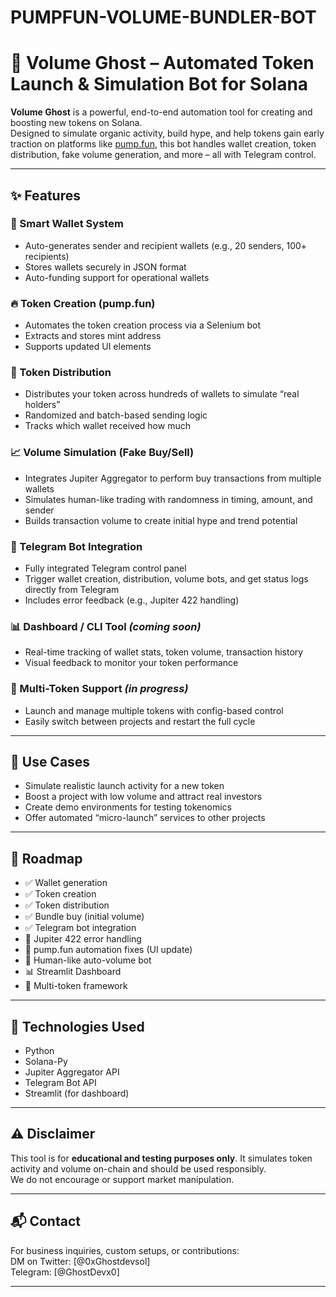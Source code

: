 # PUMPFUN-VOLUME-BUNDLER-BOT





# 🚀 Volume Ghost – Automated Token Launch & Simulation Bot for Solana

**Volume Ghost** is a powerful, end-to-end automation tool for creating and boosting new tokens on Solana.  
Designed to simulate organic activity, build hype, and help tokens gain early traction on platforms like [pump.fun](https://pump.fun), this bot handles wallet creation, token distribution, fake volume generation, and more – all with Telegram control.

---

## ✨ Features

### 🧠 Smart Wallet System
- Auto-generates sender and recipient wallets (e.g., 20 senders, 100+ recipients)
- Stores wallets securely in JSON format
- Auto-funding support for operational wallets

### 🔥 Token Creation (pump.fun)
- Automates the token creation process via a Selenium bot
- Extracts and stores mint address
- Supports updated UI elements

### 💸 Token Distribution
- Distributes your token across hundreds of wallets to simulate “real holders”
- Randomized and batch-based sending logic
- Tracks which wallet received how much

### 📈 Volume Simulation (Fake Buy/Sell)
- Integrates Jupiter Aggregator to perform buy transactions from multiple wallets
- Simulates human-like trading with randomness in timing, amount, and sender
- Builds transaction volume to create initial hype and trend potential

### 🤖 Telegram Bot Integration
- Fully integrated Telegram control panel
- Trigger wallet creation, distribution, volume bots, and get status logs directly from Telegram
- Includes error feedback (e.g., Jupiter 422 handling)

### 📊 Dashboard / CLI Tool *(coming soon)*
- Real-time tracking of wallet stats, token volume, transaction history
- Visual feedback to monitor your token performance

### 🧬 Multi-Token Support *(in progress)*
- Launch and manage multiple tokens with config-based control
- Easily switch between projects and restart the full cycle

---

## 🎯 Use Cases

- Simulate realistic launch activity for a new token
- Boost a project with low volume and attract real investors
- Create demo environments for testing tokenomics
- Offer automated “micro-launch” services to other projects

---

## 🚧 Roadmap

- ✅ Wallet generation
- ✅ Token creation
- ✅ Token distribution
- ✅ Bundle buy (initial volume)
- ✅ Telegram bot integration
- 🔧 Jupiter 422 error handling
- 🔄 pump.fun automation fixes (UI update)
- 🧠 Human-like auto-volume bot
- 📊 Streamlit Dashboard
- 🔀 Multi-token framework

---

## 🧪 Technologies Used
- Python  
- Solana-Py  
- Jupiter Aggregator API  
- Telegram Bot API  
- Streamlit (for dashboard)

---

## ⚠️ Disclaimer

This tool is for **educational and testing purposes only**. It simulates token activity and volume on-chain and should be used responsibly.  
We do not encourage or support market manipulation.

---

## 📬 Contact

For business inquiries, custom setups, or contributions:  
DM on Twitter: [@0xGhostdevsol]  
Telegram: [@GhostDevx0]

---


